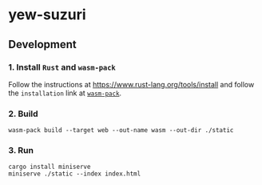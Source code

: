 # yew-suzuri

## Development

### 1. Install `Rust` and `wasm-pack`

Follow the instructions at https://www.rust-lang.org/tools/install and follow the `installation` link at [`wasm-pack`](https://github.com/rustwasm/wasm-pack).

### 2. Build

```
wasm-pack build --target web --out-name wasm --out-dir ./static
```

### 3. Run

```
cargo install miniserve
miniserve ./static --index index.html
```
